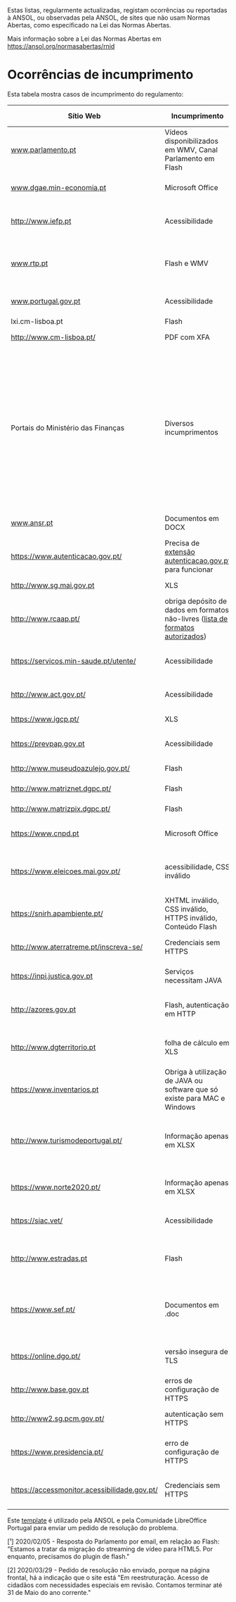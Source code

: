 Estas listas, regularmente actualizadas, registam ocorrências ou reportadas à ANSOL, ou observadas pela ANSOL, de sites que não usam Normas Abertas, como especificado na Lei das Normas Abertas.

Mais informação sobre a Lei das Normas Abertas em https://ansol.org/normasabertas/rnid

# Ocorrências de incumprimento

Esta tabela mostra casos de incumprimento do regulamento:

| Sítio Web | Incumprimento | Exemplo | Última avaliação | Pedido de Resolução |
|---|---|---|---|---|
| www.parlamento.pt | Vídeos disponibilizados em WMV, Canal Parlamento em Flash | [vídeo de audição](http://www.parlamento.pt/ActividadeParlamentar/Paginas/DetalheAudiencia.aspx?BID=99371), [canal parlamento](http://www.canal.parlamento.pt) | 2020/08/08 | 2015/03/25 [¹] |
| www.dgae.min-economia.pt | Microsoft Office | [página com formulários OOXML](http://www.dgae.gov.pt/documentacao-/formularios.aspx) | 2020/08/08 | 2015/03/25 |
| http://www.iefp.pt | Acessibilidade | [site não cumpre WCAG 2.0 AA](http://www.iefp.pt) | 2020/08/08 | 2016/01/05 |
| www.rtp.pt | Flash e WMV | Páginas com informação sobre o uso de [Flash](http://media.rtp.pt/empresa/utilizacao/flash-player/) e [WMV](http://media.rtp.pt/empresa/utilizacao/windows-media-player/) | 2020/08/08 | 2015/06/07 |
| www.portugal.gov.pt | Acessibilidade | [site não cumpre WCAG 2.0 A](http://www.portugal.gov.pt) | 2020/08/08 | 2019/08/13 |
| lxi.cm-lisboa.pt | Flash | [Site Flash](http://lxi.cm-lisboa.pt/lxi/) | 2020/08/08 | 2015/06/07 |
| http://www.cm-lisboa.pt/ | PDF com XFA | [PDF com XFA](http://www.cm-lisboa.pt/fileadmin/DOCS/Formularios/transversais/CML_participacao_ocorrencia.pdf) | 2020/08/08 | 2019/04/23 |
| Portais do Ministério das Finanças | Diversos incumprimentos | [XLS, XLSX e DOC](http://info.portaldasfinancas.gov.pt/pt/apoio_contribuinte/tabela_ret_doclib/), [endereços e contactos em XLSX](https://www.portaldasfinancas.gov.pt/pt/contactosEbalcao.action), [lista de formulários, quase na totalidade em formatos proprietários](http://info-aduaneiro.portaldasfinancas.gov.pt/pt/publicacoes_formularios/formularios/Pages/formularios.aspx), [exportação de facturas precisa de flash](https://faturas.portaldasfinancas.gov.pt/factemipf_static/swf/copy_csv_xls_pdf.swf), [Enviar Ficheiro SAF-T exige Java](https://faturas.portaldasfinancas.gov.pt/enviarSaftAppletForm.action) | 2020/08/08 | 2017/03/25 |
| www.ansr.pt | Documentos em DOCX | [Documentos em formato proprietário](http://www.ansr.pt/Contraordenacoes/Formularios/Pages/default.aspx) | 2020/08/08 | 2015/04/14 |
| https://www.autenticacao.gov.pt/ | Precisa de [extensão autenticacao.gov.pt](https://autenticacao.gov.pt/fa/ajuda/autenticacaogovpt.aspx#installAgent) para funcionar | [autenticação](https://cmd.autenticacao.gov.pt/Ama.Authentication.Frontend/) | 2020/08/08 | |
| http://www.sg.mai.gov.pt | XLS | [cadernos eleitorais](http://www.sg.mai.gov.pt/AdministracaoEleitoral/RecenseamentoEleitoral/ResultadosRecenseamento/Paginas/default.aspx) | 2020/08/08 | 2016/01/28 |
| http://www.rcaap.pt/ | obriga depósito de dados em formatos não-livres ([lista de formatos autorizados](https://dre.pt/application/conteudo/72779297)) | MP3 | 2020/08/08 | |
| https://servicos.min-saude.pt/utente/ | Acessibilidade | [site não cumpre WCAG 2.0 AA](https://servicos.min-saude.pt/utente/) | 2020/08/08 | 2016/09/27 |
| http://www.act.gov.pt/ | Acessibilidade | [site não cumpre WCAG 2.0 A](http://www.act.gov.pt/) | 2020/08/08 ||
| https://www.igcp.pt/ | XLS | [conteúdo em XLS](https://www.igcp.pt/pt/gca/?id=80) | 2020/08/08 | 2019/05/14 |
| https://prevpap.gov.pt | Acessibilidade | [site não cumpre WCAG 2.0 A](https://prevpap.gov.pt) | 2020/08/08 | 2019/08/13 |
| http://www.museudoazulejo.gov.pt/ | Flash | [conteúdo Flash](http://www.museudoazulejo.gov.pt/) | 2020/08/08 | 2019/07/30 |
| http://www.matriznet.dgpc.pt/ | Flash | [conteúdo Flash](http://www.matriznet.dgpc.pt/) | 2020/08/08 ||
| http://www.matrizpix.dgpc.pt/ | Flash | [conteúdo Flash](http://www.matrizpix.dgpc.pt/) | 2020/08/08 ||
| https://www.cnpd.pt | Microsoft Office | [página com documentos OOXML](https://www.cnpd.pt/bin/rgpd/rgpd.htm) | 2020/08/08 ||
| https://www.eleicoes.mai.gov.pt/ | acessibilidade, CSS inválido | [exemplo de página com erros WCAG](https://www.eleicoes.mai.gov.pt/europeias2019/estrangeiro.html), [análise de um CSS](https://jigsaw.w3.org/css-validator/validator?uri=https%3A%2F%2Fwww.eleicoes.mai.gov.pt%2Fautarquicas2017%2F&profile=css3svg&usermedium=all&warning=1&vextwarning=&lang=en) | 2020/08/08 ||
| https://snirh.apambiente.pt/ | XHTML inválido, CSS inválido, HTTPS inválido, Conteúdo Flash | [análise do XHTML](https://validator.w3.org/check?uri=https%3A%2F%2Fsnirh.apambiente.pt&charset=%28detect+automatically%29&doctype=Inline&group=0), [análise do CSS](https://jigsaw.w3.org/css-validator/validator?uri=https%3A%2F%2Fsnirh.apambiente.pt&profile=css3&usermedium=all&warning=1&vextwarning=&lang=en) | 2020/08/08 | 2020/05/16 |
| http://www.aterratreme.pt/inscreva-se/ | Credenciais sem HTTPS | [formulário de registo em HTTPS](http://www.aterratreme.pt/inscreva-se/) | 2020/08/08 ||
| https://inpi.justica.gov.pt | Serviços necessitam JAVA | [documento com instruções](https://servicosonline.inpi.pt/registos/guia_certificado.pdf) | 2020/08/08 ||
| http://azores.gov.pt | Flash, autenticação em HTTP | [conteúdo Flash e autenticação sem HTTPS](http://azores.gov.pt) | 2020/08/08 ||
| http://www.dgterritorio.pt | folha de cálculo em XLS | [exportação para XLS no final da página](http://tcp.dgterritorio.gov.pt/procurar) | 2020/08/08 ||
| https://www.inventarios.pt | Obriga à utilização de JAVA ou software que só existe para MAC e Windows | [manual de instalação](https://www.inventarios.pt/documentos/manual_instalacao_gosign_v4.pdf) | 2020/08/08 ||
| http://www.turismodeportugal.pt/ | Informação apenas em XLSX | [página com vários links para informação apenas em XLSX](http://business.turismodeportugal.pt/pt/Planear_Iniciar/Licenciamento_Registo_da_Atividade/Empreendimentos_Turisticos/Paginas/classificacao-et.aspx) | 2020/08/08 ||
| https://www.norte2020.pt/ | Informação apenas em XLSX | [página com documento apenas em XLSX](https://www.norte2020.pt/investimento-municipal) | 2020/08/08 | 2019/10/29 |
| https://siac.vet/ | Acessibilidade | [página não cumpre com WCAG 2.0](https://siac.vet/) | 2020/08/08 ||
| http://www.estradas.pt | Flash | [página com conteúdo Flash para alguns browsers](http://www.estradas.pt/index) | 2020/08/08 | 2019/11/06 |
| https://www.sef.pt/ | Documentos em .doc | [Documentos em .doc no final da página (anunciados como .pdf)](https://www.sef.pt/pt/pages/conteudo-detalhe.aspx?nID=73) | 2020/08/08 ||
| https://online.dgo.pt/ | versão insegura de TLS | [protocolo utilizado para https é TLS 1.0](http://online.dgo.pt/) | 2020/08/08 ||
| http://www.base.gov.pt | erros de configuração de HTTPS | [página de autenticação insegura](https://www.base.gov.pt/idp/Authn/UserPassword) | 2020/08/08 ||
| http://www2.sg.pcm.gov.pt/ | autenticação sem HTTPS | [página de autenticação insegura](http://www2.sg.pcm.gov.pt/GEUPF/Login.aspx) | 2020/08/05 | [2] |
| https://www.presidencia.pt/ | erro de configuração de HTTPS | [certificado https para o domínio errado](https://www.presidencia.pt/) | 2020/08/08 ||
| https://accessmonitor.acessibilidade.gov.pt/ | Credenciais sem HTTPS | [Formulário de autenticação sem HTTPS](http://accessmonitor.acessibilidade.gov.pt/mm/) | 2020/08/18 ||

Este [template](template.txt) é utilizado pela ANSOL e pela Comunidade LibreOffice Portugal para enviar um pedido de resolução do problema.

[¹] 2020/02/05 - Resposta do Parlamento por email, em relação ao Flash: "Estamos a tratar da migração do streaming de vídeo para HTML5. Por enquanto, precisamos do plugin de flash."

[2] 2020/03/29 - Pedido de resolução não enviado, porque na página frontal, há a indicação que o site está "Em reestruturação. Acesso de cidadãos com necessidades especiais em revisão. Contamos terminar até 31 de Maio do ano corrente."
